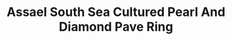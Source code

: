 ---
title: Assael South Sea Cultured Pearl And Diamond Pave Ring
description: |
  Links of Pave Diamonds and an Assael South Sea Cultured Pearl make a true statement.
specs: |
  South Sea Cultured Pearl Ring, 15 - 15.4mm, set in 18K White gold, with 432 Pave set Diamonds, 2.99 ctw.
images:
  - assael-south-sea-cultured-pearl-and-diamond-pave-ring.jpg
category: Classic Assael
tags:
  - rings
---